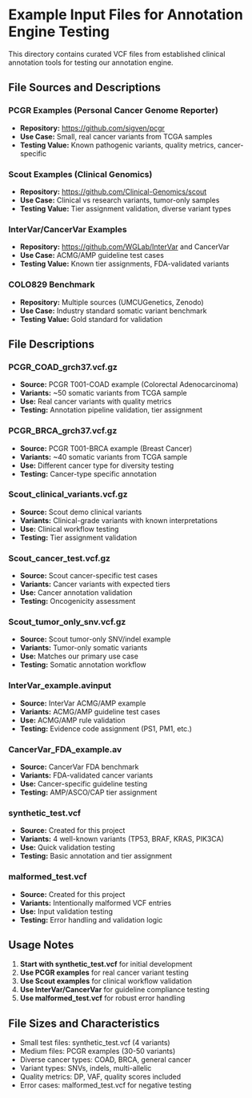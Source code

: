 # Example Input Files for Annotation Engine Testing

This directory contains curated VCF files from established clinical annotation tools for testing our annotation engine.

## File Sources and Descriptions

### PCGR Examples (Personal Cancer Genome Reporter)
- **Repository:** https://github.com/sigven/pcgr
- **Use Case:** Small, real cancer variants from TCGA samples
- **Testing Value:** Known pathogenic variants, quality metrics, cancer-specific

### Scout Examples (Clinical Genomics)
- **Repository:** https://github.com/Clinical-Genomics/scout
- **Use Case:** Clinical vs research variants, tumor-only samples
- **Testing Value:** Tier assignment validation, diverse variant types

### InterVar/CancerVar Examples
- **Repository:** https://github.com/WGLab/InterVar and CancerVar
- **Use Case:** ACMG/AMP guideline test cases
- **Testing Value:** Known tier assignments, FDA-validated variants

### COLO829 Benchmark
- **Repository:** Multiple sources (UMCUGenetics, Zenodo)
- **Use Case:** Industry standard somatic variant benchmark
- **Testing Value:** Gold standard for validation

## File Descriptions

### PCGR_COAD_grch37.vcf.gz
- **Source:** PCGR T001-COAD example (Colorectal Adenocarcinoma)
- **Variants:** ~50 somatic variants from TCGA sample
- **Use:** Real cancer variants with quality metrics
- **Testing:** Annotation pipeline validation, tier assignment

### PCGR_BRCA_grch37.vcf.gz  
- **Source:** PCGR T001-BRCA example (Breast Cancer)
- **Variants:** ~40 somatic variants from TCGA sample
- **Use:** Different cancer type for diversity testing
- **Testing:** Cancer-type specific annotation

### Scout_clinical_variants.vcf.gz
- **Source:** Scout demo clinical variants
- **Variants:** Clinical-grade variants with known interpretations
- **Use:** Clinical workflow testing
- **Testing:** Tier assignment validation

### Scout_cancer_test.vcf.gz
- **Source:** Scout cancer-specific test cases
- **Variants:** Cancer variants with expected tiers
- **Use:** Cancer annotation validation
- **Testing:** Oncogenicity assessment

### Scout_tumor_only_snv.vcf.gz
- **Source:** Scout tumor-only SNV/indel example
- **Variants:** Tumor-only somatic variants
- **Use:** Matches our primary use case
- **Testing:** Somatic annotation workflow

### InterVar_example.avinput
- **Source:** InterVar ACMG/AMP example
- **Variants:** ACMG/AMP guideline test cases
- **Use:** ACMG/AMP rule validation
- **Testing:** Evidence code assignment (PS1, PM1, etc.)

### CancerVar_FDA_example.av
- **Source:** CancerVar FDA benchmark
- **Variants:** FDA-validated cancer variants
- **Use:** Cancer-specific guideline testing
- **Testing:** AMP/ASCO/CAP tier assignment

### synthetic_test.vcf
- **Source:** Created for this project
- **Variants:** 4 well-known variants (TP53, BRAF, KRAS, PIK3CA)
- **Use:** Quick validation testing
- **Testing:** Basic annotation and tier assignment

### malformed_test.vcf
- **Source:** Created for this project
- **Variants:** Intentionally malformed VCF entries
- **Use:** Input validation testing
- **Testing:** Error handling and validation logic

## Usage Notes

1. **Start with synthetic_test.vcf** for initial development
2. **Use PCGR examples** for real cancer variant testing
3. **Use Scout examples** for clinical workflow validation
4. **Use InterVar/CancerVar** for guideline compliance testing
5. **Use malformed_test.vcf** for robust error handling

## File Sizes and Characteristics

- Small test files: synthetic_test.vcf (4 variants)
- Medium files: PCGR examples (30-50 variants)
- Diverse cancer types: COAD, BRCA, general cancer
- Variant types: SNVs, indels, multi-allelic
- Quality metrics: DP, VAF, quality scores included
- Error cases: malformed_test.vcf for negative testing
